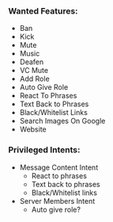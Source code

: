 ### Wanted Features:
- Ban
- Kick
- Mute
- Music
- Deafen
- VC Mute
- Add Role
- Auto Give Role
- React To Phrases
- Text Back to Phrases
- Black/Whitelist Links
- Search Images On Google
- Website

### Privileged Intents:
- Message Content Intent
    - React to phrases
    - Text back to phrases
    - Black/Whitelist links
- Server Members Intent
    - Auto give role?